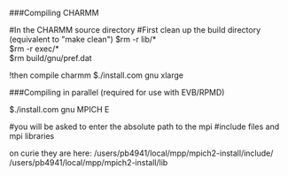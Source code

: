 ###Compiling CHARMM

\#In the CHARMM source directory
\#First clean up the build directory (equivalent to "make clean")
$rm -r lib/*                     
$rm -r exec/*                    
$rm build/gnu/pref.dat

!then compile charmm 
$./install.com gnu xlarge

###Compiling in parallel (required for use with EVB/RPMD)

$./install.com gnu MPICH E

\#you will be asked to enter the absolute path to the mpi 
\#include files and mpi libraries

on curie they are here:
/users/pb4941/local/mpp/mpich2-install/include/
/users/pb4941/local/mpp/mpich2-install/lib
